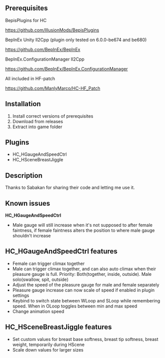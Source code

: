 ## Prerequisites
BepisPlugins for HC

https://github.com/IllusionMods/BepisPlugins


BepInEx Unity Il2Cpp (plugin only tested on 6.0.0-be674 and be680)

https://github.com/BepInEx/BepInEx


BepInEx.ConfigurationManager Il2Cpp

https://github.com/BepInEx/BepInEx.ConfigurationManager


All included in HF-patch

https://github.com/ManlyMarco/HC-HF_Patch

## Installation
1. Install correct versions of prerequisites
2. Download from releases
3. Extract into game folder

## Plugins
- HC_HGaugeAndSpeedCtrl
- HC_HSceneBreastJiggle

## Description
Thanks to Sabakan for sharing their code and letting me use it.
## Known issues
**HC_HGaugeAndSpeedCtrl**
- Male gauge will still increase when it's not supposed to after female faintness, if female faintness alters the position to where male gauge shouldn't increase

## HC_HGaugeAndSpeedCtrl features
- Female can trigger climax together
- Male can trigger climax together, and can also auto climax when their pleasure gauge is full. Priority: Both(together, inside, outside). Male solo(swallow, spit, outside)
- Adjust the speed of the pleasure gauge for male and female separately
- Pleasure gauge increase can now scale of speed if enabled in plugin settings
- Keybind to switch state between WLoop and SLoop while remembering speed. When in OLoop toggles between min and max speed
- Change animation speed

## HC_HSceneBreastJiggle features
- Set custom values for breast base softness, breast tip softness, breast weight, temporarily during HScene
- Scale down values for larger sizes
